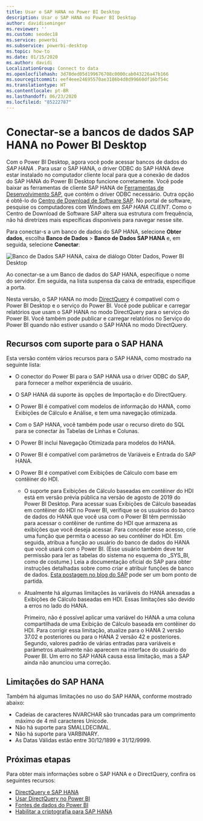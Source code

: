 ```yaml
---
title: Usar o SAP HANA no Power BI Desktop
description: Usar o SAP HANA no Power BI Desktop
author: davidiseminger
ms.reviewer: ''
ms.custom: seodec18
ms.service: powerbi
ms.subservice: powerbi-desktop
ms.topic: how-to
ms.date: 01/15/2020
ms.author: davidi
LocalizationGroup: Connect to data
ms.openlocfilehash: 3d78ded05d199676708c0000cab043226a47b166
ms.sourcegitcommit: eef4eee24695570ae3186b4d8d99660df16bf54c
ms.translationtype: HT
ms.contentlocale: pt-BR
ms.lasthandoff: 06/23/2020
ms.locfileid: "85222787"
---
```

# <a name="connect-to-sap-hana-databases-in-power-bi-desktop"></a>Conectar-se a bancos de dados SAP HANA no Power BI Desktop

Com o Power BI Desktop, agora você pode acessar bancos de dados do *SAP HANA* . Para usar o SAP HANA, o driver ODBC do SAP HANA deve estar instalado no computador cliente local para que a conexão de dados do SAP HANA do Power BI Desktop funcione corretamente. Você pode baixar as ferramentas de cliente SAP HANA de [Ferramentas de Desenvolvimento SAP](https://tools.hana.ondemand.com/#hanatools), que contém o driver ODBC necessário. Outra opção é obtê-lo do [Centro de Download de Software SAP](https://support.sap.com/en/my-support/software-downloads.html). No portal de software, pesquise os computadores com Windows em *SAP HANA CLIENT*. Como o Centro de Download de Software SAP altera sua estrutura com frequência, não há diretrizes mais específicas disponíveis para navegar nesse site.

Para conectar-s a um banco de dados do SAP HANA, selecione **Obter dados**, escolha **Banco de Dados** > **Banco de Dados SAP HANA** e, em seguida, selecione **Conectar**:

![Banco de Dados SAP HANA, caixa de diálogo Obter Dados, Power BI Desktop](media/desktop-sap-hana/sap-hana-1.png)

Ao conectar-se a um Banco de dados do SAP HANA, especifique o nome do servidor. Em seguida, na lista suspensa da caixa de entrada, especifique a porta.

Nesta versão, o SAP HANA no modo [DirectQuery](desktop-directquery-sap-hana.md) é compatível com o Power BI Desktop e o serviço do Power BI. Você pode publicar e carregar relatórios que usam o SAP HANA no modo DirectQuery para o serviço do Power BI. Você também pode publicar e carregar relatórios no Serviço do Power BI quando não estiver usando o SAP HANA no modo DirectQuery.

## <a name="supported-features-for-sap-hana"></a>Recursos com suporte para o SAP HANA

Esta versão contém vários recursos para o SAP HANA, como mostrado na seguinte lista:

* O conector do Power BI para o SAP HANA usa o driver ODBC do SAP, para fornecer a melhor experiência de usuário.

* O SAP HANA dá suporte às opções de Importação e do DirectQuery.

* O Power BI é compatível com modelos de informação do HANA, como Exibições de Cálculo e Análise, e tem uma navegação otimizada.

* Com o SAP HANA, você também pode usar o recurso direto do SQL para se conectar às Tabelas de Linhas e Colunas.

* O Power BI inclui Navegação Otimizada para modelos do HANA.

* O Power BI é compatível com parâmetros de Variáveis e Entrada do SAP HANA.

* O Power BI é compatível com Exibições de Cálculo com base em contêiner do HDI.

  * O suporte para Exibições de Cálculo baseadas em contêiner do HDI está em versão prévia pública na versão de agosto de 2019 do Power BI Desktop. Para acessar suas Exibições de Cálculo baseadas em contêiner do HDI no Power BI, verifique se os usuários do banco de dados do HANA que você usa com o Power BI têm permissão para acessar o contêiner de runtime do HDI que armazena as exibições que você deseja acessar. Para conceder esse acesso, crie uma função que permita o acesso ao seu contêiner do HDI. Em seguida, atribua a função ao usuário do banco de dados do HANA que você usará com o Power BI. (Esse usuário também deve ter permissão para ler as tabelas do sistema no esquema do \_SYS\_BI, como de costume.) Leia a documentação oficial do SAP para obter instruções detalhadas sobre como criar e atribuir funções de banco de dados. [Esta postagem no blog do SAP](https://blogs.sap.com/2018/01/24/the-easy-way-to-make-your-hdi-container-accessible-to-a-classic-database-user/) pode ser um bom ponto de partida.

  * Atualmente há algumas limitações às variáveis do HANA anexadas a Exibições de Cálculo baseadas em HDI. Essas limitações são devido a erros no lado do HANA.
  
    Primeiro, não é possível aplicar uma variável do HANA a uma coluna compartilhada de uma Exibição de Cálculo baseada em contêiner do HDI. Para corrigir essa limitação, atualize para o HANA 2 versão 37.02 e posteriores ou para o HANA 2 versão 42 e posteriores. Segundo, valores padrão de várias entradas para variáveis e parâmetros atualmente não aparecem na interface do usuário do Power BI. Um erro no SAP HANA causa essa limitação, mas a SAP ainda não anunciou uma correção.

## <a name="limitations-of-sap-hana"></a>Limitações do SAP HANA

Também há algumas limitações no uso do SAP HANA, conforme mostrado abaixo:

* Cadeias de caracteres NVARCHAR são truncadas para um comprimento máximo de 4 mil caracteres Unicode.
* Não há suporte para SMALLDECIMAL.
* Não há suporte para VARBINARY.
* As Datas Válidas estão entre 30/12/1899 e 31/12/9999.

## <a name="next-steps"></a>Próximas etapas

Para obter mais informações sobre o SAP HANA e o DirectQuery, confira os seguintes recursos:

* [DirectQuery e SAP HANA](desktop-directquery-sap-hana.md)
* [Usar DirectQuery no Power BI](desktop-directquery-about.md)
* [Fontes de dados do Power BI](power-bi-data-sources.md)
* [Habilitar a criptografia para SAP HANA](desktop-sap-hana-encryption.md)
